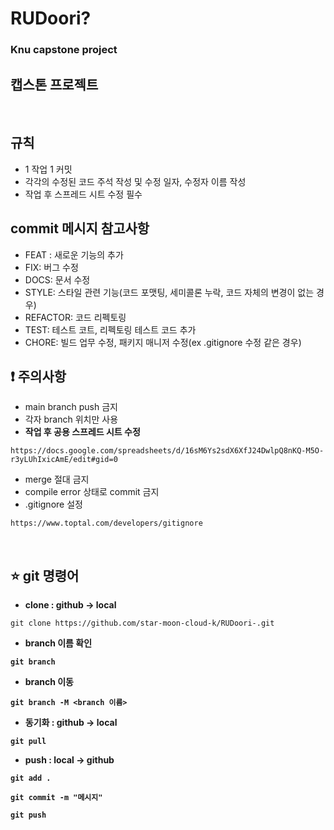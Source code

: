 # RUDoori?
### Knu capstone project
## 캡스톤 프로젝트

<br>

## 규칙
- 1 작업 1 커밋
- 각각의 수정된 코드 주석 작성 및 수정 일자, 수정자 이름 작성
- 작업 후 스프레드 시트 수정 필수

## commit 메시지 참고사항
- FEAT : 새로운 기능의 추가
- FIX: 버그 수정
- DOCS: 문서 수정
- STYLE: 스타일 관련 기능(코드 포맷팅, 세미콜론 누락, 코드 자체의 변경이 없는 경우)
- REFACTOR: 코드 리펙토링
- TEST: 테스트 코트, 리펙토링 테스트 코드 추가
- CHORE: 빌드 업무 수정, 패키지 매니저 수정(ex .gitignore 수정 같은 경우)
  <br>

## :exclamation: 주의사항
- main branch push 금지
- 각자 branch 위치만 사용
- <b>작업 후 공용 스프레드 시트 수정</b>
```
https://docs.google.com/spreadsheets/d/16sM6Ys2sdX6XfJ24DwlpQ8nKQ-M5O-r3yLUhIxicAmE/edit#gid=0
```
- merge 절대 금지
- compile error 상태로 commit 금지
- .gitignore 설정
```
https://www.toptal.com/developers/gitignore
```

<br>

## :star: git 명령어

- <b>clone : github → local</b>
``` 
git clone https://github.com/star-moon-cloud-k/RUDoori-.git
```
- <b>branch 이름 확인
```
git branch
```
- <b>branch 이동
```
git branch -M <branch 이름>
```
- <b>동기화 : github → local</b>
```
git pull
```
- <b>push : local → github</b>
```
git add .
```
```
git commit -m "메시지"
```
```
git push
```
